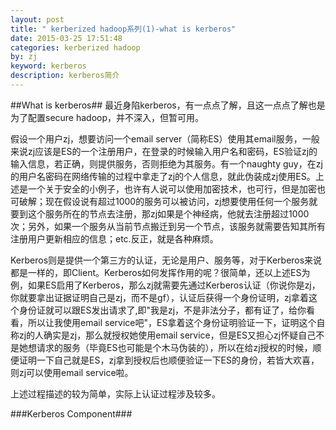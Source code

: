 ```yaml
---
layout: post
title: " kerberized hadoop系列(1)-what is kerberos"
date: 2015-03-25 17:51:48
categories: kerberized hadoop
by: zj
keyword: kerberos
description: kerberos简介
---
```


##What is kerberos##
最近身陷kerberos，有一点点了解，且这一点点了解也是为了配置secure hadoop，并不深入，但暂可用。

假设一个用户zj，想要访问一个email server（简称ES）使用其email服务，一般来说zj应该是ES的一个注册用户，在登录的时候输入用户名和密码，ES验证zj的输入信息，若正确，则提供服务，否则拒绝为其服务。有一个naughty guy，在zj的用户名密码在网络传输的过程中拿走了zj的个人信息，就此伪装成zj使用ES。上述是一个关于安全的小例子，也许有人说可以使用加密技术，也可行，但是加密也可破解；现在假设说有超过1000的服务可以被访问，zj想要使用任何一个服务就要到这个服务所在的节点去注册，那zj如果是个神经病，他就去注册超过1000次；另外，如果一个服务从当前节点搬迁到另一个节点，该服务就需要告知其所有注册用户更新相应的信息；etc.反正，就是各种麻烦。

Kerberos则是提供一个第三方的认证，无论是用户、服务等，对于Kerberos来说都是一样的，即Client。Kerberos如何发挥作用的呢？很简单，还以上述ES为例，如果ES启用了Kerberos，那么zj就需要先通过Kerberos认证（你说你是zj，你就要拿出证据证明自己是zj，而不是gf），认证后获得一个身份证明，zj拿着这个身份证就可以跟ES发出请求了,即"我是zj，不是非法分子，都有证了，给你看看，所以让我使用email service吧"，ES拿着这个身份证明验证一下，证明这个自称zj的人确实是zj，那么就授权她使用email service，但是ES又担心zj怀疑自己不是她想请求的服务（毕竟ES也可能是个木马伪装的），所以在给zj授权的时候，顺便证明一下自己就是ES，zj拿到授权后也顺便验证一下ES的身份，若皆大欢喜，则zj可以使用email service啦。

上述过程描述的较为简单，实际上认证过程涉及较多。

###Kerberos Component###


